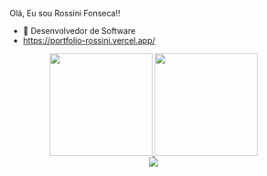  Olá,
 Eu sou Rossini Fonseca!!
 

- 🔭 Desenvolvedor de Software
- https://portfolio-rossini.vercel.app/

 


<div align="center">
  
  <a href="https://github.com/xrossinifonseca">
 
  <img height="180em" src="https://github-readme-stats.vercel.app/api?username=xrossinifonseca&show_icons=true&theme=dark&include_all_commits=true&count_private=true"/>
 <img height="180em" src="https://github-readme-stats.vercel.app/api/top-langs/?username=xrossinifonseca&layout=compact&langs_count=7&theme=dark"/>
</div>
 <div align="center">
   <a href="https://www.linkedin.com/in/rossini-fonseca/"/>
   <img src="https://img.shields.io/badge/LinkedIn-0077B5?style=for-the-badge&logo=linkedin&logoColor=white"/>
 </div>
